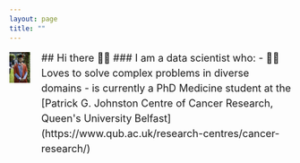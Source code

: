 ```yaml
---
layout: page
title: ""
---
```

<div style = "display: flex; align-items: center; gap: 20px;">
 <div style="width: 200px; height: 200px; border-radius: 50%, overflow: hidden; display: inline-block;">
   <img src = "/assets/IMG_1430.jpeg" alt="Profile Picture" style="width: 100%; height: auto; object-fit: cover;">
 </div>
 <div
   <p style = "margin: 0; font-size: 18px; line-height: 1.5;">
## Hi there 👋🏽
### I am a data scientist who:
- 💪🏽 Loves to solve complex problems in diverse domains
- is currently a PhD Medicine student at the [Patrick G. Johnston Centre of Cancer Research, Queen's University 
 Belfast](https://www.qub.ac.uk/research-centres/cancer-research/)
 </p>
 </div>  
</div>
